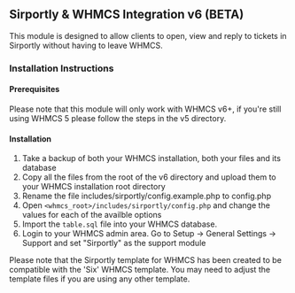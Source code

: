 ## Sirportly & WHMCS Integration v6 (BETA)

This module is designed to allow clients to open, view and reply to tickets in Sirportly without having to leave WHMCS.

### Installation Instructions

#### Prerequisites

Please note that this module will only work with WHMCS v6+, if you're still using WHMCS 5 please follow the steps in the v5 directory.

#### Installation

1. Take a backup of both your WHMCS installation, both your files and its database
2. Copy all the files from the root of the v6 directory and upload them to your WHMCS installation root directory
3. Rename the file includes/sirportly/config.example.php to config.php
4. Open `<whmcs_root>/includes/sirportly/config.php` and change the values for each of the availble options
5. Import the `table.sql` file into your WHMCS database.
6. Login to your WHMCS admin area. Go to Setup -> General Settings -> Support and set "Sirportly" as the support module

Please note that the Sirportly template for WHMCS has been created to be compatible with the 'Six' WHMCS template. You may need to adjust the template files if you are using any other template.
